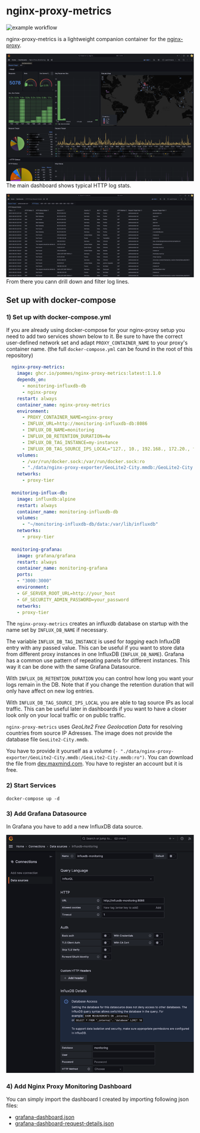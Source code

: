 # nginx-proxy-metrics 
![example workflow](https://github.com/pommes/nginx-proxy-metrics/actions/workflows/build.yml/badge.svg)

nginx-proxy-metrics is a lightweight companion container for the [nginx-proxy](https://github.com/jwilder/nginx-proxy).

![Grafana Dashboard](.doc/grafana-dashboard.png)
The main dashboard shows typical HTTP log stats.


![Grafana Dashboard Request Details](.doc/grafana-dashboard-request-details.png)
From there you cann drill down and filter log lines.  

## Set up with docker-compose

### 1) Set up with docker-compose.yml

If you are already using docker-compose for your nginx-proxy setup you need to add two services shown below to it.
Be sure to have the correct user-defined network set and adapt `PROXY_CONTAINER_NAME` to your proxy's container
name. (the full `docker-compose.yml` can be found in the root of this repository)

```yml
  nginx-proxy-metrics:
    image: ghcr.io/pommes/nginx-proxy-metrics:latest:1.1.0
    depends_on:
      - monitoring-influxdb-db
      - nginx-proxy
    restart: always
    container_name: nginx-proxy-metrics
    environment:
      - PROXY_CONTAINER_NAME=nginx-proxy
      - INFLUX_URL=http://monitoring-influxdb-db:8086
      - INFLUX_DB_NAME=monitoring
      - INFLUX_DB_RETENTION_DURATION=4w
      - INFLUX_DB_TAG_INSTANCE=my-instance
      - INFLUX_DB_TAG_SOURCE_IPS_LOCAL="127., 10., 192.168., 172.20., fe80::, fd00::"
    volumes:
      - /var/run/docker.sock:/var/run/docker.sock:ro
      - "./data/nginx-proxy-exporter/GeoLite2-City.mmdb:/GeoLite2-City.mmdb:ro"
    networks:
      - proxy-tier

  monitoring-influx-db:
    image: influxdb:alpine
    restart: always
    container_name: monitoring-influxdb-db
    volumes:
      - "~/monitoring-influxdb-db/data:/var/lib/influxdb"
    networks:
      - proxy-tier
      
  monitoring-grafana:
    image: grafana/grafana
    restart: always
    container_name: monitoring-grafana
    ports:
    - "3000:3000"
    environment:
    - GF_SERVER_ROOT_URL=http://your_host
    - GF_SECURITY_ADMIN_PASSWORD=your_password
    networks:
    - proxy-tier
```

The `nginx-proxy-metrics` creates an influxdb database on startup with the name set by `INFLUX_DB_NAME` if necessary.

The variable `INFLUX_DB_TAG_INSTANCE` is used for *tagging* each InfluxDB entry with any passed value. This can be useful if you want to store data from different proxy instances in one InfluxDB (`INFLUX_DB_NAME`). Grafana has a common use pattern of repeating panels for different instances. This way it can be done with the same Grafana Datasource.

With `INFLUX_DB_RETENTION_DURATION` you can control how long you want your logs remain in the DB.
Note that if you change the retention duration that will only have affect on new log entries.

With `INFLUX_DB_TAG_SOURCE_IPS_LOCAL` you are able to tag source IPs as local traffic. This can be useful later in dashboards if you want to have a closer look only on your local traffic or on public traffic.

`nginx-proxy-metrics` uses *GeoLite2 Free Geolocation Data* for resolving countries from source IP Adresses.
The image does not provide the database file `GeoLite2-City.mmdb`. 

You have to provide it yourself as a volume (`- "./data/nginx-proxy-exporter/GeoLite2-City.mmdb:/GeoLite2-City.mmdb:ro")`.
You can download the file from [dev.maxmind.com](https://dev.maxmind.com/geoip/geolite2-free-geolocation-data). You have to register an account but it is free.


### 2) Start Services

```
docker-compose up -d
```

### 3) Add Grafana Datasource
In Grafana you have to add a new InfluxDB data source.

![add-datasource](.doc/grafana-add-influx-datasource.png)

### 4) Add Nginx Proxy Monitoring Dashboard

You can simply import the dashboard I created by importing following json files:

* [grafana-dashboard.json](https://raw.githubusercontent.com/pommes/nginx-proxy-metrics/master/grafana-dashboard.json)
* [grafana-dashboard-request-details.json](https://raw.githubusercontent.com/pommes/nginx-proxy-metrics/master/grafana-dashboard-request-details.json)
